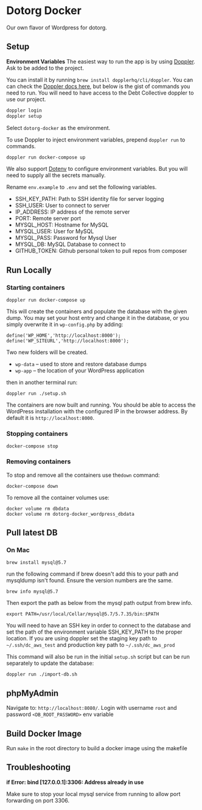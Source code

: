 # Dotorg Docker

Our own flavor of Wordpress for dotorg.

## Setup

**Environment Variables**
The easiest way to run the app is by using [Doppler](https://www.doppler.com/). Ask to be added to the project.

You can install it by running `brew install dopplerhq/cli/doppler`. You can can check the [Doppler docs here](https://docs.doppler.com/docs/enclave-installation#local-development), but below is the gist of commands you need to run. You will need to have access to the Debt Collective doppler to use our project.

```bash
doppler login
doppler setup
```
Select `dotorg-docker` as the environment.

To use Doppler to inject environment variables, prepend `doppler run` to commands. 

```bash
doppler run docker-compose up
```

We also support [Dotenv](#dotenv) to configure environment variables. But you will need to supply all the secrets manually.

Rename `env.example` to `.env` and set the following variables.

- SSH_KEY_PATH: Path to SSH identity file for server logging
- SSH_USER: User to connect to server
- IP_ADDRESS: IP address of the remote server
- PORT: Remote server port
- MYSQL_HOST: Hostname for MySQL
- MYSQL_USER: User for MySQL
- MYSQL_PASS: Password for Mysql User 
- MYSQL_DB: MySQL Database to connect to
- GITHUB_TOKEN: Github personal token to pull repos from composer

## Run Locally

### Starting containers

`doppler run docker-compose up`

This will create the containers and populate the database with the given dump. You may set your host entry and change it in the database, or you simply overwrite it in `wp-config.php` by adding:

```
define('WP_HOME','http://localhost:8000');
define('WP_SITEURL','http://localhost:8000');
```

Two new folders will be created.

* `wp-data` – used to store and restore database dumps
* `wp-app` – the location of your WordPress application


then in another terminal run: 

`doppler run ./setup.sh`


The containers are now built and running. You should be able to access the WordPress installation with the configured IP in the browser address. By default it is `http://localhost:8000`.

### Stopping containers

```
docker-compose stop
```

### Removing containers

To stop and remove all the containers use the`down` command:

```
docker-compose down
```

To remove all the container volumes use:

```
docker volume rm dbdata
docker volume rm dotorg-docker_wordpress_dbdata
```

## Pull latest DB

### On Mac

`brew install mysql@5.7`

run the following command if brew doesn't add this to your path and mysqldump isn't found. Ensure the version numbers are the same.

`brew info mysql@5.7`

Then export the path as below from the mysql path output from brew info.

`export PATH=/usr/local/Cellar/mysql@5.7/5.7.35/bin:$PATH`

You will need to have an SSH key in order to connect to the database and set the path of the environment variable SSH_KEY_PATH to the proper location. If you are using doppler set the staging key path to `~/.ssh/dc_aws_test` and production key path to `~/.ssh/dc_aws_prod`

This command will also be run in the initial `setup.sh` script but can be run separately to update the database:

`doppler run ./import-db.sh`

## phpMyAdmin

Navigate to: `http://localhost:8080/`.
Login with username `root` and password `<DB_ROOT_PASSWORD>` env variable

## Build Docker Image

Run `make` in the root directory to build a docker image using the makefile

## Troubleshooting

**if Error: bind [127.0.0.1]:3306: Address already in use**

Make sure to stop your local mysql service from running to allow port forwarding on port 3306.

